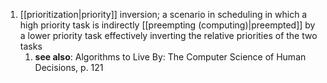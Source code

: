 1. [[prioritization|priority]] inversion; a scenario in scheduling in which a high priority task is indirectly [[preempting (computing)|preempted]] by a lower priority task effectively inverting the relative priorities of the two tasks
	1. **see also**: Algorithms to Live By: The Computer Science of Human Decisions, p. 121